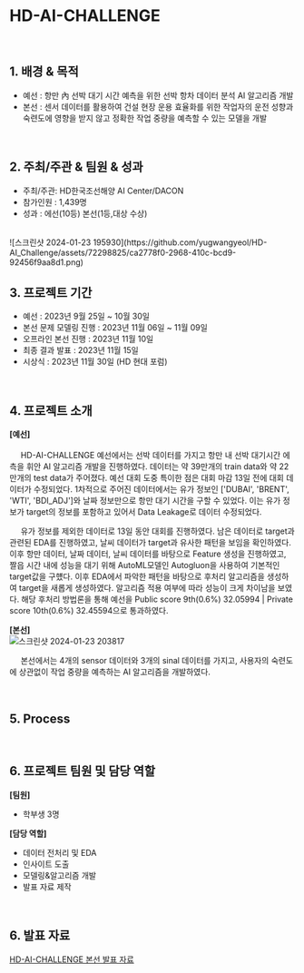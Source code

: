 # HD-AI-CHALLENGE

<br/>

## 1. 배경 & 목적
 
- 예선 : 항만 內 선박 대기 시간 예측을 위한 선박 항차 데이터 분석 AI 알고리즘 개발
- 본선 : 센서 데이터를 활용하여 건설 현장 운용 효율화를 위한 작업자의 운전 성향과 숙련도에 영향을 받지 않고 정확한 작업 중량을 예측할 수 있는 모델을 개발

<br/>

## 2. 주최/주관 & 팀원 & 성과

- 주최/주관: HD한국조선해양 AI Center/DACON
- 참가인원 : 1,439명
- 성과 : 에선(10등) 본선(1등,대상 수상)
<br/>
![스크린샷 2024-01-23 195930](https://github.com/yugwangyeol/HD-AI_Challenge/assets/72298825/ca2778f0-2968-410c-bcd9-92456f9aa8d1.png)


<br/>

## 3. 프로젝트 기간

- 예선 : 2023년 9월 25일 ~ 10월 30일
- 본선 문제 모델링 진행 : 2023년 11월 06일 ~ 11월 09일
- 오프라인 본선 진행 : 2023년 11월 10일
- 최종 결과 발표 : 2023년 11월 15일
- 시상식 : 2023년 11월 30일 (HD 현대 포럼)

<br/>

## 4. 프로젝트 소개

**[예선]**  
<br/>
&nbsp;&nbsp;&nbsp;&nbsp; HD-AI-CHALLENGE 예선에서는 선박 데이터를 가지고 항만 내 선박 대기시간 에측을 휘안 AI 알고리즘 개발을 진행하였다. 데이터는 약 39만개의 train data와 약 22만개의 test data가 주어졌다. 예선 대회 도중 특이한 점은 대회 마감 13일 전에 대회 데이터가 수정되었다. 1차적으로 주어진 데이터에서는 유가 정보인 ['DUBAI', 'BRENT', 'WTI', 'BDI_ADJ']와 날짜 정보만으로 항만 대기 시간을 구할 수 있었다. 이는 유가 정보가 target의 정보를 포함하고 있어서 Data Leakage로 데이터 수정되었다.  

&nbsp;&nbsp;&nbsp;&nbsp; 유가 정보를 제외한 데이터로 13일 동안 대회를 진행하였다. 남은 데이터로 target과 관련된 EDA를 진행하였고, 날씨 데이터가 target과 유사한 패턴을 보임을 확인하였다. 이후 항만 데이터, 날짜 데이터, 날씨 데이터를 바탕으로 Feature 생성을 진행하였고, 짤읍 시간 내에 성능을 대기 위해 AutoML모델인 Autogluon을 사용하여 기본적인 target값을 구헀다. 이후 EDA에서 파악한 패턴을 바탕으로 후처리 알고리즘을 생성하여 target을 새롭게 생성하였다. 알고리즘 적용 여부에 따라 성능이 크게 차이남을 보였다. 해당 후처리 방법론을 통해 예선을 Public score 9th(0.6%) 32.05994 | Private score 10th(0.6%) 32.45594으로 통과하였다.  

**[본선]**
<br/>
![스크린샷 2024-01-23 203817](https://github.com/yugwangyeol/HD-AI_Challenge/assets/72298825/f8ae4b47-d6c4-46ac-9c74-5961eda52f3c)

&nbsp;&nbsp;&nbsp;&nbsp; 본선에서는 4개의 sensor 데이터와 3개의 sinal 데이터를 가지고, 사용자의 숙련도에 상관없이 작업 중량을 예측하는 AI 알고리즘을 개발하였다. 
 
 


<br/>

## 5. Process



<br/>

## 6. 프로젝트 팀원 및 담당 역할

**[팀원]**

- 학부생 3명

**[담당 역할]**

- 데이터 전처리 및 EDA
- 인사이트 도출
- 모델링&알고리즘 개발
- 발표 자료 제작

<br/>

## 6. 발표 자료

[HD-AI-CHALLENGE 본선 발표 자료](https://drive.google.com/file/d/1LucNwGaHszsWa-NIxNpl8cFeIRABim0f/view)  
